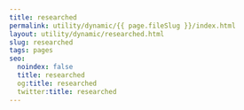 ```yaml
---
title: researched
permalink: utility/dynamic/{{ page.fileSlug }}/index.html
layout: utility/dynamic/researched.html
slug: researched
tags: pages
seo:
  noindex: false
  title: researched
  og:title: researched
  twitter:title: researched
---
```



